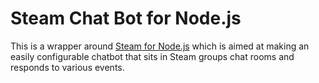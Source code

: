 # Steam Chat Bot for Node.js

This is a wrapper around [Steam for Node.js](https://github.com/seishun/node-steam) which is aimed at making an easily configurable chatbot that sits in Steam groups chat rooms and responds to various events.